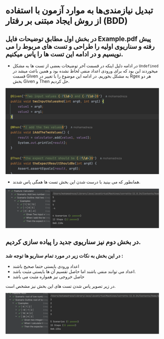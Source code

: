 # تبدیل نیازمندی‌ها به موارد آزمون با استفاده از روش ایجاد مبتنی بر رفتار (BDD)
## در بخش اول مطابق توضیحات فایل Example.pdf پیش رفته و سناریوی اولیه را طراحی و تست های مربوط را می نویسیم و در ادامه این تست ها را پاس میکنیم.

- در ادامه دلیل اینکه در قسمت آخر توضیحات بعضی از تست ها به مشکل `Undefined` میخوردند این بود که برای ورودی اعداد منفی لحاظ نشده بود و همین باعث میشد در قسمت Given به مشکل بخوریم. در ادامه این موضوع را با تغییر در Rgex هر دو بخش Given و Then حل کردیم.

![Fixed code image](/pictures/fixedCode.png)

- همانطور که می بینید با درست شدن این بخش تست ها همگی پاس شدند. 


![All tests passed image](/pictures/passedTests.png)


## در بخش دوم نیز سناریوی جدید را پیاده سازی کردیم.
### در این بخش به نکات زیر در مورد تمام سناریو ها توجه شد :
- اعداد ورودی بایستی حتما صحیح باشند
- اعداد می توانند منفی باشند اما حاصل تقسیم آن ها بایستی مثبت باشد.
- حاصل خروجی نیز همواره مثبت می باشد

در زیر تصویر پاس شدن تست های این بخش نیز مشخص است.

![All tests passed image](/pictures/passedTestsTwo.png)

